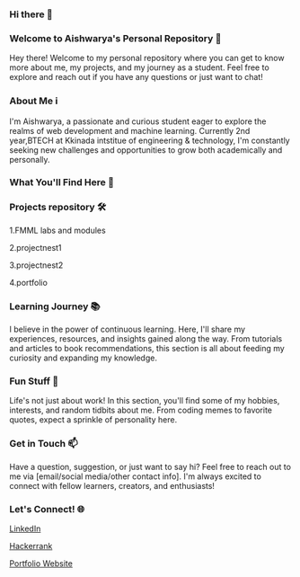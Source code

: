 ### Hi there 👋

### Welcome to Aishwarya's Personal Repository 🚀
Hey there! Welcome to my personal repository where you can get to know more about me, my projects, and my journey as a student. Feel free to explore and reach out if you have any questions or just want to chat!
### About Me ℹ️
I'm Aishwarya, a passionate and curious student eager to explore the realms of web development and machine learning. Currently 2nd year,BTECH at Kkinada intstitue of engineering & technology, I'm constantly seeking new challenges and opportunities to grow both academically and personally.

### What You'll Find Here 📂
### Projects repository 🛠️
1.FMML labs and modules

2.projectnest1

3.projectnest2

4.portfolio


### Learning Journey 📚
I believe in the power of continuous learning. Here, I'll share my experiences, resources, and insights gained along the way. From tutorials and articles to book recommendations, this section is all about feeding my curiosity and expanding my knowledge.

### Fun Stuff 🎉
Life's not just about work! In this section, you'll find some of my hobbies, interests, and random tidbits about me. From coding memes to favorite quotes, expect a sprinkle of personality here.

### Get in Touch 📫
Have a question, suggestion, or just want to say hi? Feel free to reach out to me via [email/social media/other contact info]. I'm always excited to connect with fellow learners, creators, and enthusiasts!

### Let's Connect! 🌐

[LinkedIn](https://www.linkedin.com/in/bommireddy-aishwarya-04794b288/)

[Hackerrank](https://www.hackerrank.com/profile/aishureddy4568)

[Portfolio Website]()


